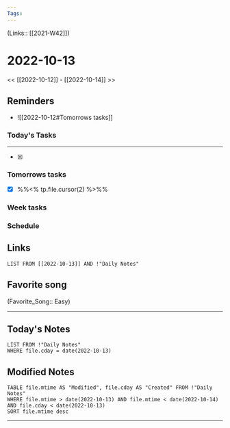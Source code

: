 ```yaml
---
Tags:
---
```

(Links:: [[2021-W42]])

# 2022-10-13
<< [[2022-10-12]] - [[2022-10-14]] >>
## Reminders
- ![[2022-10-12#Tomorrows tasks]]
### Today's Tasks
---
- [x] 



### Tomorrows tasks
- [x] %%<% tp.file.cursor(2) %>%%
### Week tasks
### Schedule

## Links
```dataview
LIST FROM [[2022-10-13]] AND !"Daily Notes"
```
## Favorite song
(Favorite_Song:: Easy)
___
## Today's Notes
```dataview
LIST FROM !"Daily Notes"
WHERE file.cday = date(2022-10-13)
```
## Modified Notes
```dataview
TABLE file.mtime AS "Modified", file.cday AS "Created" FROM !"Daily Notes" 
WHERE file.mtime > date(2022-10-13) AND file.mtime < date(2022-10-14) AND file.cday < date(2022-10-13)
SORT file.mtime desc
```
___
